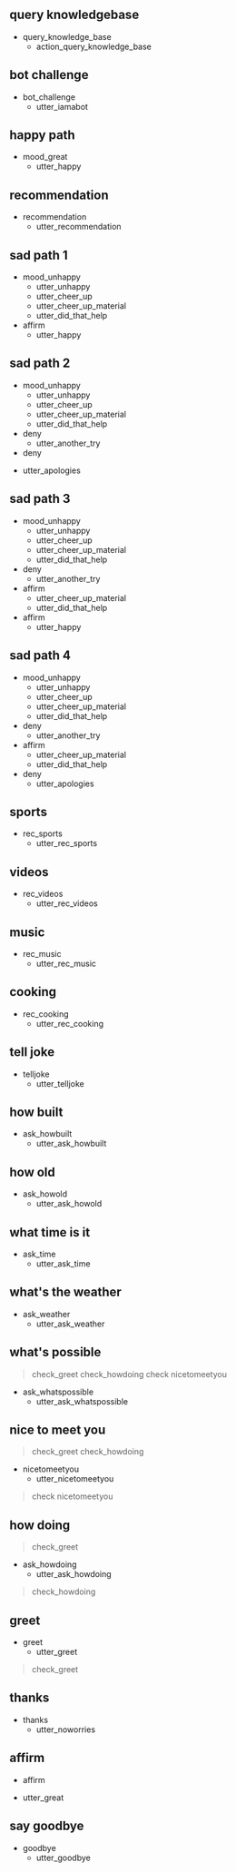 ## query knowledgebase
* query_knowledge_base
  - action_query_knowledge_base

## bot challenge
* bot_challenge
  - utter_iamabot

## happy path
* mood_great
  - utter_happy

## recommendation
* recommendation
  - utter_recommendation

## sad path 1
* mood_unhappy
  - utter_unhappy
  - utter_cheer_up
  - utter_cheer_up_material
  - utter_did_that_help
* affirm
  - utter_happy

## sad path 2
* mood_unhappy
  - utter_unhappy
  - utter_cheer_up
  - utter_cheer_up_material
  - utter_did_that_help
* deny
  - utter_another_try
* deny
 - utter_apologies

## sad path 3
* mood_unhappy
  - utter_unhappy
  - utter_cheer_up
  - utter_cheer_up_material
  - utter_did_that_help
* deny
  - utter_another_try
* affirm
  - utter_cheer_up_material
  - utter_did_that_help
* affirm
  - utter_happy

## sad path 4
* mood_unhappy
  - utter_unhappy
  - utter_cheer_up
  - utter_cheer_up_material
  - utter_did_that_help
* deny
  - utter_another_try
* affirm
  - utter_cheer_up_material
  - utter_did_that_help
* deny
  - utter_apologies

## sports
* rec_sports
  - utter_rec_sports

## videos
* rec_videos
  - utter_rec_videos

## music
* rec_music
  - utter_rec_music

## cooking
* rec_cooking
  - utter_rec_cooking

## tell joke
* telljoke
  - utter_telljoke

## how built
* ask_howbuilt
  - utter_ask_howbuilt

## how old
* ask_howold
  - utter_ask_howold

## what time is it
* ask_time
  - utter_ask_time

## what's the weather
* ask_weather
  - utter_ask_weather

## what's possible
> check_greet
> check_howdoing
> check nicetomeetyou
* ask_whatspossible
  - utter_ask_whatspossible

## nice to meet you
> check_greet
> check_howdoing
* nicetomeetyou
  - utter_nicetomeetyou
> check nicetomeetyou

## how doing
> check_greet
* ask_howdoing
  - utter_ask_howdoing
> check_howdoing

## greet
* greet
  - utter_greet
> check_greet

## thanks
* thanks
  - utter_noworries

## affirm
* affirm
 - utter_great
  
## say goodbye
* goodbye
  - utter_goodbye


